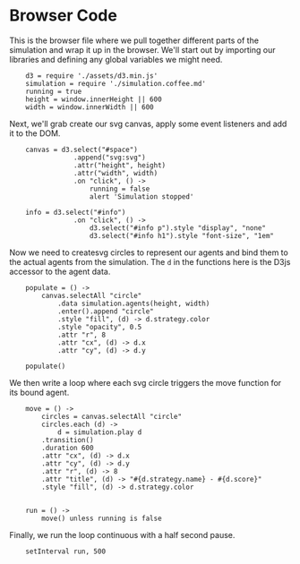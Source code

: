 # Browser Code

This is the browser file where we pull together different parts of the simulation and wrap it up in the browser.  We'll start out by importing our libraries and defining any global variables we might need.


		d3 = require './assets/d3.min.js'
		simulation = require './simulation.coffee.md'
		running = true
		height = window.innerHeight || 600
		width = window.innerWidth || 600


Next, we'll grab create our svg canvas, apply some event listeners and add it to the DOM.


		canvas = d3.select("#space")
					.append("svg:svg")
					.attr("height", height)
					.attr("width", width)
					.on "click", () ->
						running = false
						alert 'Simulation stopped'

		info = d3.select("#info")
					.on "click", () ->
						d3.select("#info p").style "display", "none"
						d3.select("#info h1").style "font-size", "1em"

Now we need to createsvg circles to represent our agents and bind them to the actual agents from the simulation.  The `d` in the functions here is the D3js accessor to the agent data.

	
		populate = () ->
			canvas.selectAll "circle"
				.data simulation.agents(height, width)
				.enter().append "circle"
				.style "fill", (d) -> d.strategy.color 
				.style "opacity", 0.5
				.attr "r", 8
				.attr "cx", (d) -> d.x
				.attr "cy", (d) -> d.y

		populate()


We then write a loop where each svg circle triggers the move function for its bound agent.  


		move = () ->
			circles = canvas.selectAll "circle"
			circles.each (d) ->
				d = simulation.play d
			.transition()
			.duration 600
			.attr "cx", (d) -> d.x
			.attr "cy", (d) -> d.y
			.attr "r", (d) -> 8
			.attr "title", (d) -> "#{d.strategy.name} - #{d.score}"
			.style "fill", (d) -> d.strategy.color
		

		run = () ->
			move() unless running is false


Finally, we run the loop continuous with a half second pause.

	
		
		setInterval run, 500